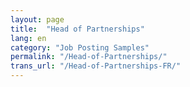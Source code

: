 ```yaml
---
layout: page
title:  "Head of Partnerships"
lang: en
category: "Job Posting Samples"
permalink: "/Head-of-Partnerships/"
trans_url: "/Head-of-Partnerships-FR/"
---
```

